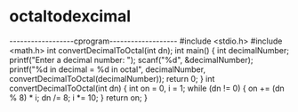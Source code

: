 # octaltodexcimal
------------------cprogram-------------------
#include <stdio.h>
#include <math.h>
int convertDecimalToOctal(int dn);
int main() {
    int decimalNumber;
    printf("Enter a decimal number: ");
    scanf("%d", &decimalNumber);
    printf("%d in decimal = %d in octal", decimalNumber, convertDecimalToOctal(decimalNumber));
    return 0;
}
int convertDecimalToOctal(int dn) {
    int on = 0, i = 1;
     while (dn != 0) {
        on += (dn % 8) * i;
        dn /= 8;
        i *= 10;
    }
    return on;
}
